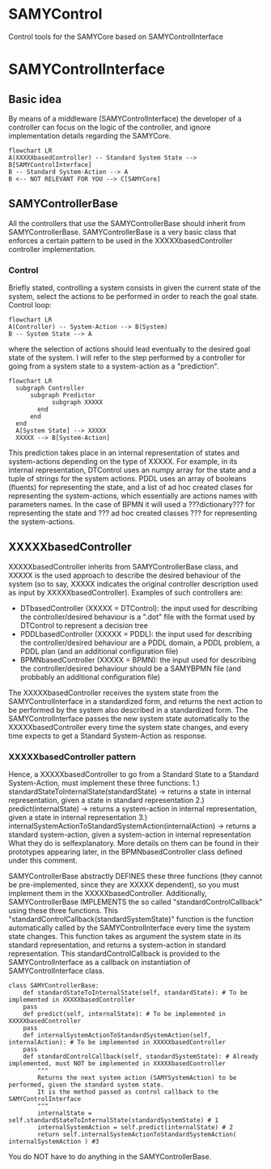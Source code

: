 # SAMYControl
Control tools for the SAMYCore based on SAMYControlInterface

# SAMYControlInterface
## Basic idea
By means of a middleware (SAMYControlInterface) the developer of a controller can focus on the logic of the controller, and ignore implementation details regarding the SAMYCore.
```mermaid
flowchart LR
A(XXXXXbasedController) -- Standard System State --> B[SAMYControlInterface]
B -- Standard System-Action --> A
B <-- NOT RELEVANT FOR YOU --> C[SAMYCore]
```

## SAMYControllerBase
All the controllers that use the SAMYControllerBase should inherit from SAMYControllerBase. SAMYControllerBase is a very basic class that enforces a certain pattern to be used in the XXXXXbasedController controller implementation.

### Control
Briefly stated, controlling a system consists in given the current state of the system, select the actions to be performed in order to reach the goal state. 
Control loop:
```mermaid
flowchart LR
A(Controller) -- System-Action --> B(System)
B -- System State --> A
```
where the selection of actions should lead eventually to the desired goal state of the system. I will refer to the step performed by a controller for going from a system state to a system-action as a "prediction". 

```mermaid
flowchart LR
  subgraph Controller
      subgraph Predictor
            subgraph XXXXX
	    end
      end
  end
  A[System State] --> XXXXX
  XXXXX --> B[System-Action]
```

This prediction takes place in an internal representation of states and system-actions depending on the type of XXXXX. For example, in its internal representation, DTControl uses an numpy array for the state and a tuple of strings for the system actions. PDDL uses an array of booleans (fluents) for representing the state, and a list of ad hoc created clases for representing the system-actions, which essentially are actions names with parameters names. 
In the case of BPMN it will used a ???dictionary??? for representing the state and ??? ad hoc created classes ??? for representing the system-actions.


## XXXXXbasedController
XXXXXbasedController inherits from SAMYControllerBase class, and XXXXX is the used approach to describe the desired behaviour of the system (so to say, XXXXX indicates the original controller description used as input by XXXXXbasedController).
Examples of such controllers are:
  - DTbasedController (XXXXX = DTControl): the input used for describing the controller/desired behaviour is a ".dot" file with the format used by DTControl to represent a decision tree 
  - PDDLbasedController (XXXXX = PDDL): the input used for describing the controller/desired behaviour are a PDDL domain, a PDDL problem, a PDDL plan (and an additional configuration file)
  - BPMNbasedController (XXXXX = BPMN): the input used for describing the controller/desired behaviour should be a SAMYBPMN file (and probbably an additional configuration file)

The XXXXXbasedController receives the system state from the SAMYControlInterface in a standardized form, and returns the next action to be performed by the system also described in a standardized form.
The SAMYControlInterface passes the new system state automatically to the XXXXXbasedController every time the system state changes, and every time expects to get a Standard System-Action as response. 

### XXXXXbasedController pattern
Hence, a XXXXXbasedController to go from a Standard State to a Standard System-Action, must implement these three functions:
1.) standardStateToInternalState(standardState) -> returns a state in internal representation, given a state in standard representation
2.) predict(internalState) -> returns a system-action in internal representation, given a state in internal representation
3.) internalSystemActionToStandardSystemAction(internalAction) -> returns a standard system-action, given a system-action in internal representation
What they do is selfexplanatory. More details on them can be found in their prototypes appearing later, in the BPMNbasedController class defined under this comment.

SAMYControllerBase abstractly DEFINES these three functions (they cannot be pre-implemented, since they are XXXXX dependent), so you must implement them in the XXXXXbasedController.
Additionally, SAMYControllerBase IMPLEMENTS the so called "standardControlCallback" using these three functions. 
This "standardControlCallback(standardSystemState)" function is the function automatically called by the SAMYControlInterface every time the system state changes. 
This function takes as argument the system state in its standard representation, and returns a system-action in standard representation.
This standardControlCallback is provided to the SAMYControlInterface as a callback on instantiation of SAMYControlInterface class.

```
class SAMYControllerBase:
    def standardStateToInternalState(self, standardState): # To be implemented in XXXXXbasedController
	pass
    def predict(self, internalState): # To be implemented in XXXXXbasedController
	pass
    def internalSystemActionToStandardSystemAction(self, internalAction): # To be implemented in XXXXXbasedController
	pass
    def standardControlCallback(self, standardSystemState): # Already implemented, must NOT be implemented in XXXXXbasedController
        """
        Returns the next system action (SAMYSystemAction) to be performed, given the standard system state. 
        It is the method passed as control callback to the SAMYControlInterface
        """
        internalState = self.standardStateToInternalState(standardSystemState) # 1
        internalSystemAction = self.predict(internalState) # 2
        return self.internalSystemActionToStandardSystemAction( internalSystemAction ) #3
```
You do NOT have to do anything in the SAMYControllerBase.
